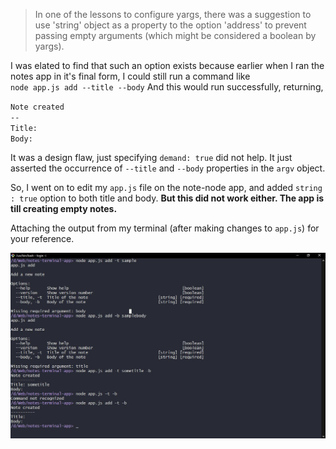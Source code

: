 > In one of the lessons to configure yargs, there was a suggestion to use 'string' object as a property to the option 'address' to prevent passing empty arguments (which might be considered a boolean by yargs). 

I was elated to find that such an option exists because earlier when I ran the notes app in it's final form, I could still run a command like \
`node app.js add --title --body` 
 And this would run successfully, returning, 

`Note created `\
 `--`\
`Title: `\
`Body:`

It was a design flaw, just specifying `demand: true` did not help. It just asserted the occurrence of `--title` and `--body` properties in the `argv` object. 

So, I went on to edit my `app.js` file on the note-node app, and added `string : true` option to both title and body. **But this did not work either. The app is till creating empty notes.**

Attaching the output from my terminal (after making changes to `app.js`) for your reference.

![](\img\empty-arguments.jpg)